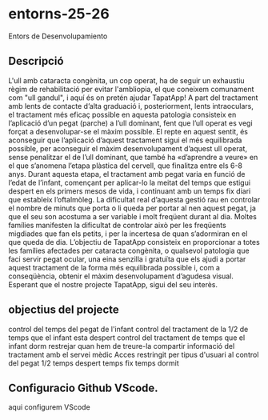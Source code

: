 # entorns-25-26
Entors de Desenvolupamiento

## Descripció
L'ull amb cataracta congènita, un cop operat, ha de seguir un exhaustiu règim de rehabilitació per evitar l'ambliopia, el que coneixem comunament com "ull gandul", i aquí és on pretén ajudar TapatApp! 
A part del tractament amb lents de contacte d’alta graduació i, posteriorment, lents intraoculars, el tractament més eficaç possible en aquesta patologia consisteix en l’aplicació d’un pegat (parche) a l’ull dominant, fent que l’ull operat es vegi forçat a desenvolupar-se el màxim possible. El repte en aquest sentit, és aconseguir que l’aplicació d’aquest tractament sigui el més equilibrada possible, per aconseguir el màxim desenvolupament d’aquest ull operat, sense penalitzar el de l’ull dominant, que també ha «d’aprendre a veure» en el que s’anomena l’etapa plàstica del cervell, que finalitza entre els 6-8 anys.
Durant aquesta etapa, el tractament amb pegat varia en funció de l’edat de l’infant, començant per aplicar-lo la meitat del temps que estigui despert en els primers mesos de vida, i continuant amb un temps fix diari que estableix l’oftalmòleg. La dificultat real d’aquesta gestió rau en controlar el nombre de minuts que porta o li queda per portar al nen aquest pegat, ja que el seu son acostuma a ser variable i molt freqüent durant al dia. Moltes famílies manifesten la dificultat de controlar això per les freqüents migdiades que fan els petits, i per la incertesa de quan s’adormiran en el que queda de dia.
L’objectiu de TapatApp consisteix en proporcionar a totes les famílies afectades per cataracta congènita, o qualsevol patologia que faci servir pegat ocular, una eina senzilla i gratuïta que els ajudi a portar aquest tractament de la forma més equilibrada possible i, com a conseqüència, obtenir el màxim desenvolupament d’agudesa visual.
Esperant que el nostre projecte TapatApp, sigui del seu interès.

## objectius del projecte
control del temps del pegat de l'infant
control del tractament de la 1/2 de temps que el infant esta despert
control del tractament de temps que el infant dorm
restrejar quan hem de treure-la
compartir informació del tractament amb el servei mèdic
Acces restringit per tipus d'usuari al control del pegat
1/2 temps despert
temps fix 
temps dormit


## Configuracio Github VScode.
aqui configurem VScode